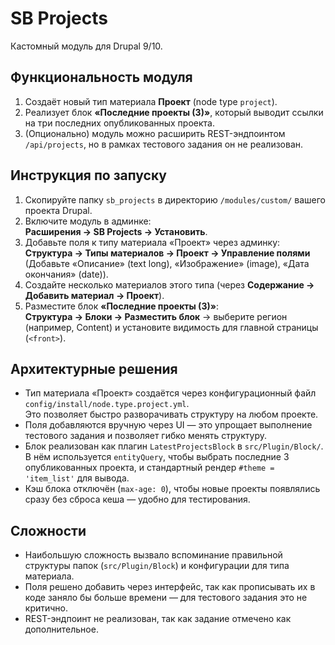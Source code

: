 # SB Projects

Кастомный модуль для Drupal 9/10.

## Функциональность модуля
1. Создаёт новый тип материала **Проект** (node type `project`).
2. Реализует блок **«Последние проекты (3)»**, который выводит ссылки на три последних опубликованных проекта.
3. (Опционально) модуль можно расширить REST-эндпоинтом `/api/projects`, но в рамках тестового задания он не реализован.

## Инструкция по запуску
1. Скопируйте папку `sb_projects` в директорию `/modules/custom/` вашего проекта Drupal.
2. Включите модуль в админке:  
   **Расширения → SB Projects → Установить**.
3. Добавьте поля к типу материала «Проект» через админку:  
   **Структура → Типы материалов → Проект → Управление полями**  
   (Добавьте «Описание» (text long), «Изображение» (image), «Дата окончания» (date)).
4. Создайте несколько материалов этого типа (через **Содержание → Добавить материал → Проект**).
5. Разместите блок **«Последние проекты (3)»**:  
   **Структура → Блоки → Разместить блок** → выберите регион (например, Content) и установите видимость для главной страницы (`<front>`).

## Архитектурные решения
- Тип материала «Проект» создаётся через конфигурационный файл `config/install/node.type.project.yml`.  
  Это позволяет быстро разворачивать структуру на любом проекте.
- Поля добавляются вручную через UI — это упрощает выполнение тестового задания и позволяет гибко менять структуру.
- Блок реализован как плагин `LatestProjectsBlock` в `src/Plugin/Block/`.  
  В нём используется `entityQuery`, чтобы выбрать последние 3 опубликованных проекта, и стандартный рендер `#theme = 'item_list'` для вывода.
- Кэш блока отключён (`max-age: 0`), чтобы новые проекты появлялись сразу без сброса кеша — удобно для тестирования.

## Сложности
- Наибольшую сложность вызвало вспоминание правильной структуры папок (`src/Plugin/Block`) и конфигурации для типа материала.
- Поля решено добавить через интерфейс, так как прописывать их в коде заняло бы больше времени — для тестового задания это не критично.
- REST-эндпоинт не реализован, так как задание отмечено как дополнительное.
